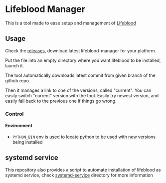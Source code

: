 # Lifeblood Manager

This is a tool made to ease setup and management of [Lifeblood](https://github.com/pedohorse/lifeblood)

## Usage

Check the [releases](https://github.com/pedohorse/lifeblood-manager/releases), download latest lifeblood-manager
for your platform.

Put the file into an empty directory where you want lifeblood to be installed, launch it.

The tool automatically downloads latest commit from given branch of the github repo.

Then it manages a link to one of the versions, called "current". You can easily switch "current" version with the tool.
Easily try newest version, and easily fall back to the previous one if things go wrong.

### Control

#### Environment

* `PYTHON_BIN` env is used to locate python to be used with new versions being installed

## systemd service

This repository also provides a script to automate installation of lifeblood as systemd service,
check [systemd-service](systemd-service) directory for more information
